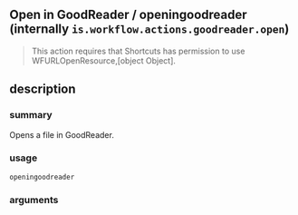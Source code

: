 
## Open in GoodReader / openingoodreader (internally `is.workflow.actions.goodreader.open`)


> This action requires that Shortcuts has permission to use WFURLOpenResource,[object Object].


## description
### summary
Opens a file in GoodReader.


### usage
`openingoodreader `

### arguments

